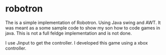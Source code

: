 # robotron


The is a simple implementation of Robotron. Using Java swing and AWT. It was meant as a some sample code to show my son how to code games in java.
This is not a full feldge implementation and is not done.

I use Jinput to get the controller. I developed this game using a xbox controller.
 




